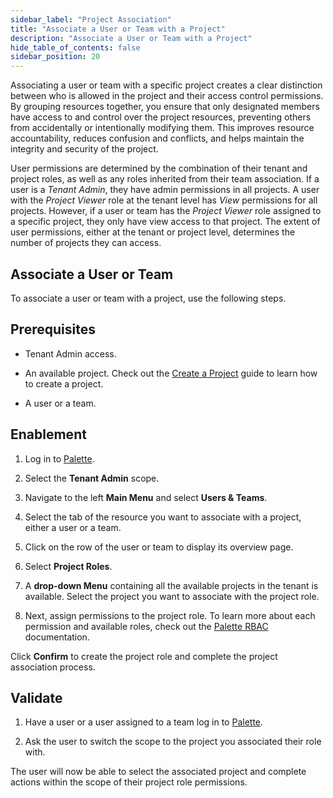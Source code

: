 ```yaml
---
sidebar_label: "Project Association"
title: "Associate a User or Team with a Project"
description: "Associate a User or Team with a Project"
hide_table_of_contents: false
sidebar_position: 20
---
```



Associating a user or team with a specific project creates a clear distinction between who is allowed in the project and their access control permissions. By grouping resources together, you ensure that only designated members have access to and control over the project resources, preventing others from accidentally or intentionally modifying them. This improves resource accountability, reduces confusion and conflicts, and helps maintain the integrity and security of the project.

User permissions are determined by the combination of their tenant and project roles, as well as any roles inherited from their team association. If a user is a *Tenant Admin*, they have admin permissions in all projects. A user with the *Project Viewer* role at the tenant level has *View* permissions for all projects. However, if a user or team has the *Project Viewer* role assigned to a specific project, they only have view access to that project. The extent of user permissions, either at the tenant or project level, determines the number of projects they can access.

## Associate a User or Team

To associate a user or team with a project, use the following steps.

## Prerequisites

* Tenant Admin access.

* An available project. Check out the [Create a Project](/projects#createaproject) guide to learn how to create a project.

* A user or a team.

## Enablement

1. Log in to [Palette](https://console.spectrocloud.com).


2. Select the **Tenant Admin** scope.


3. Navigate to the left **Main Menu** and select **Users & Teams**.


4. Select the tab of the resource you want to associate with a project, either a user or a team.


5. Click on the row of the user or team to display its overview page.


6. Select **Project Roles**.


7. A **drop-down Menu** containing all the available projects in the tenant is available. Select the project you want to associate with the project role.


8.  Next, assign permissions to the project role. To learn more about each permission and available roles, check out the [Palette RBAC](/user-management/palette-rbac) documentation.


Click **Confirm** to create the project role and complete the project association process.


## Validate 

1. Have a user or a user assigned to a team log in to [Palette](https://console.spectrocloud.com).

2. Ask the user to switch the scope to the project you associated their role with.

The user will now be able to select the associated project and complete actions within the scope of their project role permissions. 


<br />
